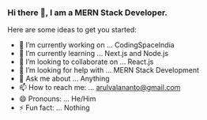 ### Hi there 👋, I am a MERN Stack Developer.

Here are some ideas to get you started:

- 🔭 I’m currently working on ... CodingSpaceIndia
- 🌱 I’m currently learning ... Next.js and Node.js
- 👯 I’m looking to collaborate on ... React.js
- 🤔 I’m looking for help with ... MERN Stack Development
- 💬 Ask me about ... Anything
- 📫 How to reach me: ... arulvalananto@gmail.com 
- 😄 Pronouns: ...  He/Him
- ⚡ Fun fact: ... Nothing
